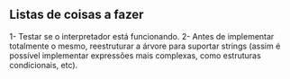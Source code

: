 ## Listas de coisas a fazer
1- Testar se o interpretador está funcionando.
2- Antes de implementar totalmente o mesmo, reestruturar a árvore para suportar strings (assim é possível implementar expressões mais complexas, como estruturas condicionais, etc).
